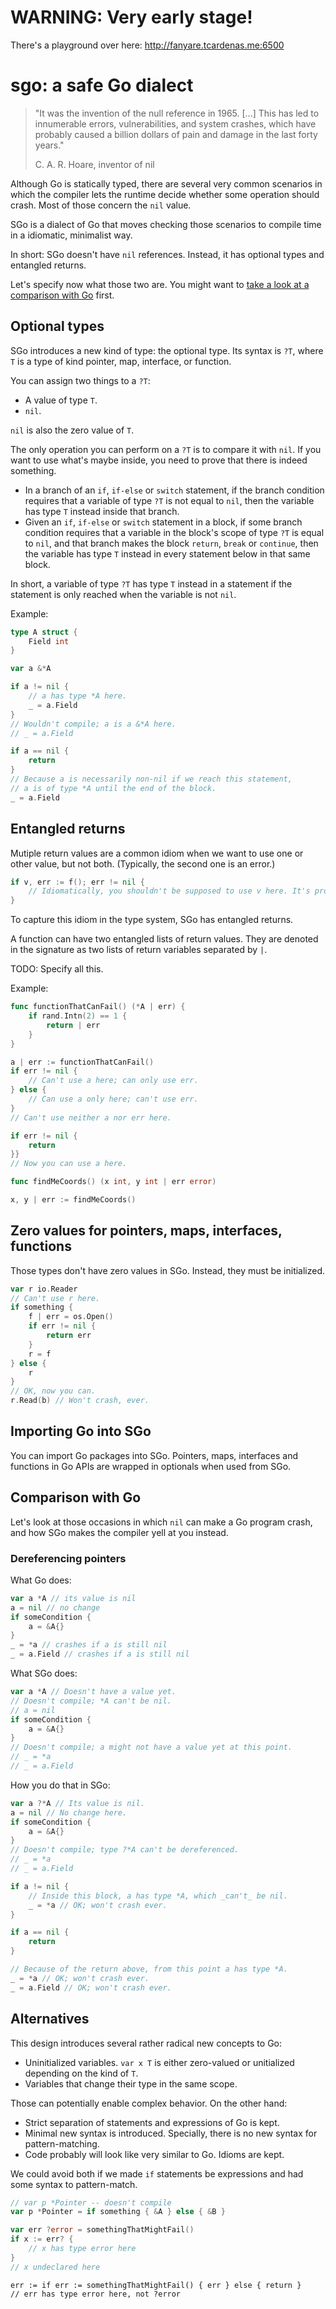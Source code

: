 # WARNING: Very early stage!

There's a playground over here: http://fanyare.tcardenas.me:6500

# sgo: a safe Go dialect

> "It was the invention of the null reference in 1965. [...] This has led to innumerable errors, vulnerabilities, and system crashes, which have probably caused a billion dollars of pain and damage in the last forty years."
> 
> C. A. R. Hoare, inventor of nil

Although Go is statically typed, there are several very common scenarios in which the compiler lets the runtime decide whether some operation should crash. Most of those concern the `nil` value.

SGo is a dialect of Go that moves checking those scenarios to compile time in a idiomatic, minimalist way.

In short: SGo doesn't have `nil` references. Instead, it has optional types and entangled returns.

Let's specify now what those two are. You might want to [take a look at a comparison with Go](#comparison-with-go) first. 

## Optional types

SGo introduces a new kind of type: the optional type. Its syntax is `?T`, where `T` is a type of kind pointer, map, interface, or function.

You can assign two things to a `?T`:

* A value of type `T`.
* `nil`.

`nil` is also the zero value of `T`.

The only operation you can perform on a `?T` is to compare it with `nil`. If you want to use what's maybe inside, you need to prove that there is indeed something.

* In a branch of an `if`, `if-else` or `switch` statement, if the branch condition requires that a variable of type `?T` is not equal to `nil`, then the variable has type `T` instead inside that branch.
* Given an `if`, `if-else` or `switch` statement in a block, if some branch condition requires that a variable in the block's scope of type `?T` is equal to `nil`, and that branch makes the block `return`, `break` or `continue`, then the variable has type `T` instead in every statement below in that same block.

In short, a variable of type `?T` has type `T` instead in a statement if the statement is only reached when the variable is not `nil`.

Example:

```go
type A struct {
	Field int
}

var a &*A

if a != nil {
	// a has type *A here.
	_ = a.Field
}
// Wouldn't compile; a is a &*A here.
// _ = a.Field

if a == nil {
	return
}
// Because a is necessarily non-nil if we reach this statement,
// a is of type *A until the end of the block.
_ = a.Field
```

## Entangled returns

Mutiple return values are a common idiom when we want to use one or other value, but not both. (Typically, the second one is an error.)

```go
if v, err := f(); err != nil {
	// Idiomatically, you shouldn't be supposed to use v here. It's probably a zero value.
}
```

To capture this idiom in the type system, SGo has entangled returns.

A function can have two entangled lists of return values. They are denoted in the signature as two lists of return variables separated by `|`.

TODO: Specify all this.

Example:

```go
func functionThatCanFail() (*A | err) {
	if rand.Intn(2) == 1 {
		return | err
	}
}

a | err := functionThatCanFail()
if err != nil {
	// Can't use a here; can only use err.
} else {
	// Can use a only here; can't use err.
}
// Can't use neither a nor err here.

if err != nil {
	return
}}
// Now you can use a here.

func findMeCoords() (x int, y int | err error)

x, y | err := findMeCoords()
```

## Zero values for pointers, maps, interfaces, functions

Those types don't have zero values in SGo. Instead, they must be initialized.

```go
var r io.Reader
// Can't use r here.
if something {
	f | err = os.Open()
	if err != nil {
		return err
	}
	r = f
} else {
	r
}
// OK, now you can.
r.Read(b) // Won't crash, ever.
```

## Importing Go into SGo

You can import Go packages into SGo. Pointers, maps, interfaces and functions in Go APIs are wrapped in optionals when used from SGo.

## Comparison with Go

Let's look at those occasions in which `nil` can make a Go program crash, and how SGo makes the compiler yell at you instead.

### Dereferencing pointers

What Go does:

```go
var a *A // its value is nil
a = nil // no change
if someCondition {
	a = &A{}
}
_ = *a // crashes if a is still nil
_ = a.Field // crashes if a is still nil
```

What SGo does:

```go
var a *A // Doesn't have a value yet.
// Doesn't compile; *A can't be nil.
// a = nil
if someCondition {
	a = &A{}
}
// Doesn't compile; a might not have a value yet at this point.
// _ = *a
// _ = a.Field
```

How you do that in SGo:

```go
var a ?*A // Its value is nil.
a = nil // No change here.
if someCondition {
	a = &A{}
}
// Doesn't compile; type ?*A can't be dereferenced.
// _ = *a
// _ = a.Field

if a != nil {
	// Inside this block, a has type *A, which _can't_ be nil.
	_ = *a // OK; won't crash ever.
}

if a == nil {
	return
}

// Because of the return above, from this point a has type *A.
_ = *a // OK; won't crash ever.
_ = a.Field // OK; won't crash ever.
```

## Alternatives

This design introduces several rather radical new concepts to Go:

* Uninitialized variables. `var x T` is either zero-valued or unitialized depending on the kind of `T`.
* Variables that change their type in the same scope.

Those can potentially enable complex behavior. On the other hand:

* Strict separation of statements and expressions of Go is kept.
* Minimal new syntax is introduced. Specially, there is no new syntax for pattern-matching.
* Code probably will look like very similar to Go. Idioms are kept.

We could avoid both if we made `if` statements be expressions and had some syntax to pattern-match.

```go
// var p *Pointer -- doesn't compile
var p *Pointer = if something { &A } else { &B }

var err ?error = somethingThatMightFail()
if x := err? {
	// x has type error here
}
// x undeclared here
```

```
err := if err := somethingThatMightFail() { err } else { return }
// err has type error here, not ?error
```